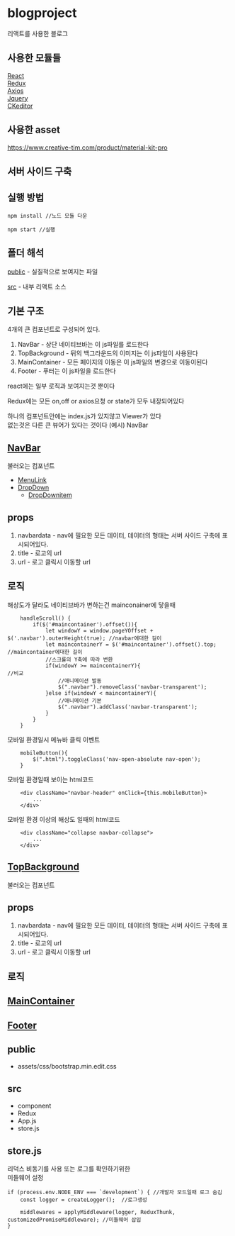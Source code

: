 # blogproject

리액트를 사용한 블로그

사용한 모듈들
---------------------
[React](https://reactjs.org/) <br />
[Redux](https://redux.js.org/) <br />
[Axios](https://www.npmjs.com/package/axios) <br />
[Jquery](https://www.npmjs.com/package/jquery) <br />
[CKeditor](https://ckeditor.com/ckeditor-5)

사용한 asset
-----------------
https://www.creative-tim.com/product/material-kit-pro

서버 사이드 구축
---------------------



실행 방법
--------------------
```
npm install //노드 모듈 다운
```

```
npm start //실행
```

폴더 해석
---------------------
[public](https://github.com/wonbeanie/blogproject/tree/master/public) - 실질적으로 보여지는 파일

[src](https://github.com/wonbeanie/blogproject/tree/master/src) - 내부 리액트 소스

기본 구조
-----------------------
4개의 큰 컴포넌트로 구성되어 있다.

1. NavBar - 상단 네이티브바는 이 js파일를 로드한다
2. TopBackground - 뒤의 백그라운드의 이미지는 이 js파일이 사용된다
3. MainContainer - 모든 페이지의 이동은 이 js파일의 변경으로 이동이된다
4. Footer - 푸터는 이 js파일을 로드한다

react에는 일부 로직과 보여지는것 뿐이다 <br />

Redux에는 모든 on,off or axios요청 or state가 모두 내장되어있다 <br />

하나의 컴포넌트안에는 index.js가 있지않고 Viewer가 있다 <br />
없는것은 다른 큰 뷰어가 있다는 것이다 (예시) NavBar

[NavBar](https://github.com/wonbeanie/blogproject/blob/master/src/component/NavBar.js)
-----------------------
불러오는 컴포넌트
* [MenuLink](https://github.com/wonbeanie/blogproject/tree/master/src/component/NavBarMenu/MenuLink.js)
* [DropDown](https://github.com/wonbeanie/blogproject/tree/master/src/component/NavBarMenu/DropDown.js)
  * [DropDownitem](https://github.com/wonbeanie/blogproject/tree/master/src/component/NavBarMenu/DropDownitem.js)
  
## props
1. navbardata - nav에 필요한 모든 데이터, 데이터의 형태는 서버 사이드 구축에 표시되어있다.
2. title - 로고의 url
3. url - 로고 클릭시 이동할 url

## 로직

해상도가 달라도 네이티브바가 변하는건 mainconainer에 닿을때
```
    handleScroll() {
        if($('#maincontainer').offset()){
            let windowY = window.pageYOffset + $('.navbar').outerHeight(true); //navbar에대한 길이
            let maincontainerY = $('#maincontainer').offset().top;             //maincontainer에대한 길이
            //스크롤의 Y축에 따라 변환
            if(windowY >= maincontainerY){                                     //비교
                //애니메이션 발동
                $(".navbar").removeClass('navbar-transparent');
            }else if(windowY < maincontainerY){
                //애니메이션 기본
                $(".navbar").addClass('navbar-transparent');
            }
        }
    }
```

모바일 환경일시 메뉴바 클릭 이벤트
```
    mobileButton(){
        $(".html").toggleClass('nav-open-absolute nav-open');
    }
```


모바일 환경일때 보이는 html코드
```
    <div className="navbar-header" onClick={this.mobileButton}>
        ...
    </div>
```

모바일 환경 이상의 해상도 일때의 html코드
```
    <div className="collapse navbar-collapse">
        ...
    </div>
```


[TopBackground](https://github.com/wonbeanie/blogproject/blob/master/src/component/TopBackground.js)
-----------------------
불러오는 컴포넌트
  
## props
1. navbardata - nav에 필요한 모든 데이터, 데이터의 형태는 서버 사이드 구축에 표시되어있다.
2. title - 로고의 url
3. url - 로고 클릭시 이동할 url

## 로직


[MainContainer](https://github.com/wonbeanie/blogproject/blob/master/src/component/MainContainer.js)
------------------------

[Footer](https://github.com/wonbeanie/blogproject/blob/master/src/component/Footer.js)
-----------------------


public 
---------------------
* assets/css/bootstrap.min.edit.css


src
---------------------
* component
* Redux
* App.js
* store.js


store.js
---------------------
리덕스 비동기를 사용 또는 로그를 확인하기위한 <br />
미들웨어 설정

```
if (process.env.NODE_ENV === `development`) { //개발자 모드일때 로그 숨김
    const logger = createLogger();  //로그생성

    middlewares = applyMiddleware(logger, ReduxThunk, customizedPromiseMiddleware); //미들웨어 삽입
}
```
